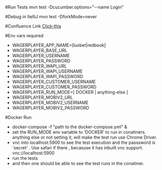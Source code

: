 #Run Tests
mvn test -Dcucumber.options="--name Login"

#Debug in ItelliJ
mvn test -DforkMode=never

#Confluence Link
   [Click-this](http://wiki.corpad.net.local:8090/display/WTG/qa-wagerplayer+code+setup)

#Env vars required
- WAGERPLAYER_APP_NAME=[luxbet|redbook]
- WAGERPLAYER_BASE_URL
- WAGERPLAYER_USERNAME
- WAGERPLAYER_PASSWORD
- WAGERPLAYER_WAPI_URL
- WAGERPLAYER_WAPI_USERNAME
- WAGERPLAYER_WAPI_PASSWORD
- WAGERPLAYER_CUSTOMER_USERNAME
- WAGERPLAYER_CUSTOMER_PASSWORD
- WAGERPLAYER_RUN_MODE=[ DOCKER | anything-else ]
- WAGERPLAYER_MOBIV2_URL
- WAGERPLAYER_MOBIV2_USERNAME
- WAGERPLAYER_MOBIV2_PASSWORD


#Docker Run

- docker-compose -f "path to the docker-compose.yml"   &
- set the RUN_MODE env variable to 'DOCKER' to run in conatiners. anything else or not setting it, will make the test run use Chrome Driver.
- vnc into localhost:5900 to see the test execution and the passsword is 'secret' . Use safari if there , becasuse it has inbuilt vnc support. vnc://localhost:5900
- run the tests
- and then one should be able to see the test runs in the conatiner.
